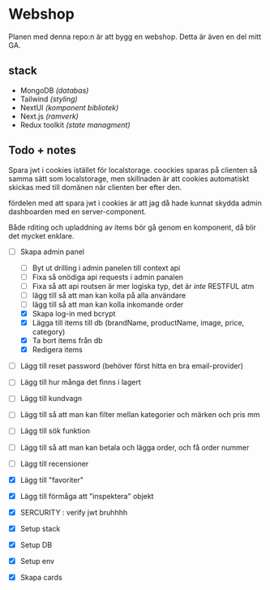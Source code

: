 # Webshop

Planen med denna repo:n är att bygg en webshop. Detta är även en del mitt GA.

## stack

- MongoDB _(databas)_
- Tailwind _(styling)_
- NextUI _(komponent bibliotek)_
- Next.js _(ramverk)_
- Redux toolkit _(state managment)_

## Todo + notes

Spara jwt i cookies istället för localstorage. coockies sparas på clienten så samma sätt som localstorage, men skillnaden är att cookies automatiskt skickas med till domänen när clienten ber efter den.

fördelen med att spara jwt i cookies är att jag då hade kunnat skydda admin dashboarden med en server-component.

Både rditing och upladdning av items bör gå genom en komponent, då blir det mycket enklare.

- [ ] Skapa admin panel

  - [ ] Byt ut drilling i admin panelen till context api
  - [ ] Fixa så onödiga api requests i admin panalen
  - [ ] Fixa så att api routsen är mer logiska typ, det är _inte_ RESTFUL atm
  - [ ] lägg till så att man kan kolla på alla användare
  - [ ] lägg till så att man kan kolla inkomande order
  - [x] Skapa log-in med bcrypt
  - [x] Lägga till items till db (brandName, productName, image, price, category)
  - [x] Ta bort items från db
  - [x] Redigera items

- [ ] Lägg till reset password (behöver först hitta en bra email-provider)
- [ ] Lägg till hur många det finns i lagert
- [ ] Lägg till kundvagn
- [ ] Lägg till så att man kan filter mellan kategorier och märken och pris mm
- [ ] Lägg till sök funktion
- [ ] Lägg till så att man kan betala och lägga order, och få order nummer
- [ ] Lägg till recensioner
- [x] Lägg till "favoriter"
- [x] Lägg till förmåga att "inspektera" objekt
- [x] SERCURITY : verify jwt bruhhhh

- [x] Setup stack
- [x] Setup DB
- [x] Setup env
- [x] Skapa cards

